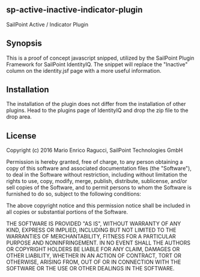 ## sp-active-inactive-indicator-plugin

SailPoint Active / Indicator Plugin

## Synopsis

This is a proof of concept javascript snipped, utilized by the SailPoint Plugin Framework for SailPoint IdentityIQ. The snippet will replace the "Inactive" column on the identity.jsf page with a more useful information.

## Installation

The installation of the plugin does not differ from the installation of other plugins. Head to the plugins page of IdentityIQ and drop the zip file to the drop area.

## License
Copyright (c) 2016 Mario Enrico Ragucci, SailPoint Technologies GmbH

Permission is hereby granted, free of charge, to any person obtaining a copy of this software and associated documentation files (the "Software"), to deal in the Software without restriction, including without limitation the rights to use, copy, modify, merge, publish, distribute, sublicense, and/or sell copies of the Software, and to permit persons to whom the Software is furnished to do so, subject to the following conditions:

The above copyright notice and this permission notice shall be included in all copies or substantial portions of the Software.

THE SOFTWARE IS PROVIDED "AS IS", WITHOUT WARRANTY OF ANY KIND, EXPRESS OR IMPLIED, INCLUDING BUT NOT LIMITED TO THE WARRANTIES OF MERCHANTABILITY, FITNESS FOR A PARTICULAR PURPOSE AND NONINFRINGEMENT. IN NO EVENT SHALL THE AUTHORS OR COPYRIGHT HOLDERS BE LIABLE FOR ANY CLAIM, DAMAGES OR OTHER LIABILITY, WHETHER IN AN ACTION OF CONTRACT, TORT OR OTHERWISE, ARISING FROM, OUT OF OR IN CONNECTION WITH THE SOFTWARE OR THE USE OR OTHER DEALINGS IN THE SOFTWARE.